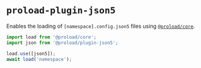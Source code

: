 # `proload-plugin-json5`

Enables the loading of `[namespace].config.json5` files using [`@proload/core`](https://github.com/natemoo-re/proload).

```js
import load from '@proload/core';
import json from '@proload/plugin-json5';

load.use([json5]);
await load('namespace');
```
